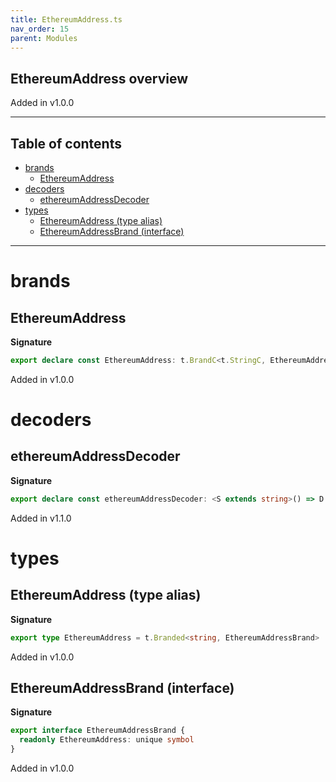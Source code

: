 ```yaml
---
title: EthereumAddress.ts
nav_order: 15
parent: Modules
---
```


## EthereumAddress overview

Added in v1.0.0

---

<h2 class="text-delta">Table of contents</h2>

- [brands](#brands)
  - [EthereumAddress](#ethereumaddress)
- [decoders](#decoders)
  - [ethereumAddressDecoder](#ethereumaddressdecoder)
- [types](#types)
  - [EthereumAddress (type alias)](#ethereumaddress-type-alias)
  - [EthereumAddressBrand (interface)](#ethereumaddressbrand-interface)

---

# brands

## EthereumAddress

**Signature**

```ts
export declare const EthereumAddress: t.BrandC<t.StringC, EthereumAddressBrand>
```

Added in v1.0.0

# decoders

## ethereumAddressDecoder

**Signature**

```ts
export declare const ethereumAddressDecoder: <S extends string>() => D.Decoder<S, t.Branded<S, EthereumAddressBrand>>
```

Added in v1.1.0

# types

## EthereumAddress (type alias)

**Signature**

```ts
export type EthereumAddress = t.Branded<string, EthereumAddressBrand>
```

Added in v1.0.0

## EthereumAddressBrand (interface)

**Signature**

```ts
export interface EthereumAddressBrand {
  readonly EthereumAddress: unique symbol
}
```

Added in v1.0.0
